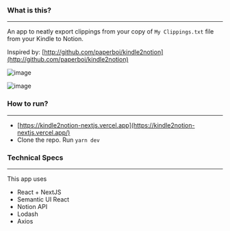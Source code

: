### What is this?

---

An app to neatly export clippings from your copy of `My Clippings.txt` file from your Kindle to Notion.

Inspired by: [http://github.com/paperboi/kindle2notion](http://github.com/paperboi/kindle2notion)

![image](https://user-images.githubusercontent.com/10240002/203234898-c7d82a8b-21e7-4666-b8d4-3bbd1a9ca219.png)

![image](https://user-images.githubusercontent.com/10240002/203235058-efc9cb0c-efaa-4093-be55-aa8b5cf0789c.png)



### How to run?

---

- [https://kindle2notion-nextjs.vercel.app](https://kindle2notion-nextjs.vercel.app/)
- Clone the repo. Run `yarn dev`

### Technical Specs

---

This app uses

- React + NextJS
- Semantic UI React
- Notion API
- Lodash
- Axios
